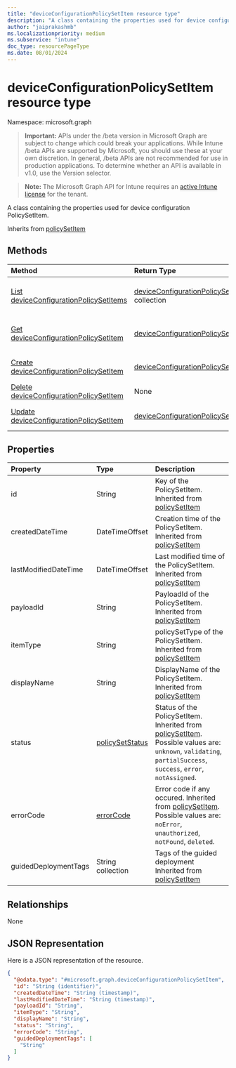 ```yaml
---
title: "deviceConfigurationPolicySetItem resource type"
description: "A class containing the properties used for device configuration PolicySetItem."
author: "jaiprakashmb"
ms.localizationpriority: medium
ms.subservice: "intune"
doc_type: resourcePageType
ms.date: 08/01/2024
---
```


# deviceConfigurationPolicySetItem resource type

Namespace: microsoft.graph

> **Important:** APIs under the /beta version in Microsoft Graph are subject to change which could break your applications. While Intune /beta APIs are supported by Microsoft, you should use these at your own discretion. In general, /beta APIs are not recommended for use in production applications. To determine whether an API is available in v1.0, use the Version selector.

> **Note:** The Microsoft Graph API for Intune requires an [active Intune license](https://go.microsoft.com/fwlink/?linkid=839381) for the tenant.

A class containing the properties used for device configuration PolicySetItem.


Inherits from [policySetItem](../resources/intune-policyset-policysetitem.md)

## Methods
|Method|Return Type|Description|
|:---|:---|:---|
|[List deviceConfigurationPolicySetItems](../api/intune-policyset-deviceconfigurationpolicysetitem-list.md)|[deviceConfigurationPolicySetItem](../resources/intune-policyset-deviceconfigurationpolicysetitem.md) collection|List properties and relationships of the [deviceConfigurationPolicySetItem](../resources/intune-policyset-deviceconfigurationpolicysetitem.md) objects.|
|[Get deviceConfigurationPolicySetItem](../api/intune-policyset-deviceconfigurationpolicysetitem-get.md)|[deviceConfigurationPolicySetItem](../resources/intune-policyset-deviceconfigurationpolicysetitem.md)|Read properties and relationships of the [deviceConfigurationPolicySetItem](../resources/intune-policyset-deviceconfigurationpolicysetitem.md) object.|
|[Create deviceConfigurationPolicySetItem](../api/intune-policyset-deviceconfigurationpolicysetitem-create.md)|[deviceConfigurationPolicySetItem](../resources/intune-policyset-deviceconfigurationpolicysetitem.md)|Create a new [deviceConfigurationPolicySetItem](../resources/intune-policyset-deviceconfigurationpolicysetitem.md) object.|
|[Delete deviceConfigurationPolicySetItem](../api/intune-policyset-deviceconfigurationpolicysetitem-delete.md)|None|Deletes a [deviceConfigurationPolicySetItem](../resources/intune-policyset-deviceconfigurationpolicysetitem.md).|
|[Update deviceConfigurationPolicySetItem](../api/intune-policyset-deviceconfigurationpolicysetitem-update.md)|[deviceConfigurationPolicySetItem](../resources/intune-policyset-deviceconfigurationpolicysetitem.md)|Update the properties of a [deviceConfigurationPolicySetItem](../resources/intune-policyset-deviceconfigurationpolicysetitem.md) object.|

## Properties
|Property|Type|Description|
|:---|:---|:---|
|id|String|Key of the PolicySetItem. Inherited from [policySetItem](../resources/intune-policyset-policysetitem.md)|
|createdDateTime|DateTimeOffset|Creation time of the PolicySetItem. Inherited from [policySetItem](../resources/intune-policyset-policysetitem.md)|
|lastModifiedDateTime|DateTimeOffset|Last modified time of the PolicySetItem. Inherited from [policySetItem](../resources/intune-policyset-policysetitem.md)|
|payloadId|String|PayloadId of the PolicySetItem. Inherited from [policySetItem](../resources/intune-policyset-policysetitem.md)|
|itemType|String|policySetType of the PolicySetItem. Inherited from [policySetItem](../resources/intune-policyset-policysetitem.md)|
|displayName|String|DisplayName of the PolicySetItem. Inherited from [policySetItem](../resources/intune-policyset-policysetitem.md)|
|status|[policySetStatus](../resources/intune-policyset-policysetstatus.md)|Status of the PolicySetItem. Inherited from [policySetItem](../resources/intune-policyset-policysetitem.md). Possible values are: `unknown`, `validating`, `partialSuccess`, `success`, `error`, `notAssigned`.|
|errorCode|[errorCode](../resources/intune-policyset-errorcode.md)|Error code if any occured. Inherited from [policySetItem](../resources/intune-policyset-policysetitem.md). Possible values are: `noError`, `unauthorized`, `notFound`, `deleted`.|
|guidedDeploymentTags|String collection|Tags of the guided deployment Inherited from [policySetItem](../resources/intune-policyset-policysetitem.md)|

## Relationships
None

## JSON Representation
Here is a JSON representation of the resource.
<!-- {
  "blockType": "resource",
  "keyProperty": "id",
  "@odata.type": "microsoft.graph.deviceConfigurationPolicySetItem"
}
-->
``` json
{
  "@odata.type": "#microsoft.graph.deviceConfigurationPolicySetItem",
  "id": "String (identifier)",
  "createdDateTime": "String (timestamp)",
  "lastModifiedDateTime": "String (timestamp)",
  "payloadId": "String",
  "itemType": "String",
  "displayName": "String",
  "status": "String",
  "errorCode": "String",
  "guidedDeploymentTags": [
    "String"
  ]
}
```